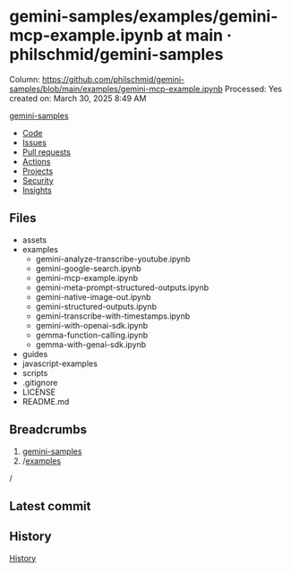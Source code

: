 # gemini-samples/examples/gemini-mcp-example.ipynb at main · philschmid/gemini-samples

Column: https://github.com/philschmid/gemini-samples/blob/main/examples/gemini-mcp-example.ipynb
Processed: Yes
created on: March 30, 2025 8:49 AM

[gemini-samples](gemini-samples%20examples%20gemini-mcp-example%20ipynb%20a%201c645e69b16a811cab47ded0e5e8d6ff/gemini-samples)

- [Code](https://github.com/philschmid/gemini-samples)
- [Issues](https://github.com/philschmid/gemini-samples/issues)
- [Pull requests](https://github.com/philschmid/gemini-samples/pulls)
- [Actions](https://github.com/philschmid/gemini-samples/actions)
- [Projects](https://github.com/philschmid/gemini-samples/projects)
- [Security](https://github.com/philschmid/gemini-samples/security)
- [Insights](https://github.com/philschmid/gemini-samples/pulse)

## Files

- assets
- examples
    - gemini-analyze-transcribe-youtube.ipynb
    - gemini-google-search.ipynb
    - gemini-mcp-example.ipynb
    - gemini-meta-prompt-structured-outputs.ipynb
    - gemini-native-image-out.ipynb
    - gemini-structured-outputs.ipynb
    - gemini-transcribe-with-timestamps.ipynb
    - gemini-with-openai-sdk.ipynb
    - gemma-function-calling.ipynb
    - gemma-with-genai-sdk.ipynb
- guides
- javascript-examples
- scripts
- .gitignore
- LICENSE
- README.md

## Breadcrumbs

1. [gemini-samples](https://github.com/philschmid/gemini-samples/tree/main)
2. /[examples](https://github.com/philschmid/gemini-samples/tree/main/examples)

/

## Latest commit

## History

[History](https://github.com/philschmid/gemini-samples/commits/main/examples/gemini-mcp-example.ipynb)